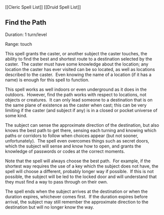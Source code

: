 [[Cleric Spell List]]
[[Druid Spell List]]

## Find the Path          

Duration: 1 turn/level

Range: touch

This spell grants the caster, or another subject the caster touches, the ability to find the best and shortest route to a destination selected by the caster.  The caster must have some knowledge about the location; any location the caster has ever visited can be so located, as well as locations described to the caster.  Even knowing the name of a location (if it has a name) is enough for this spell to function.

This spell works as well indoors or even underground as it does in the outdoors.  However, find the path works with respect to locations, not objects or creatures.  It can only lead someone to a destination that is on the same plane of existence as the caster when cast; this can be very limiting if the caster (and subject if any) is in a closed or pocket universe of some kind.

The subject can sense the approximate direction of the destination, but also knows the best path to get there, sensing each turning and knowing which paths or corridors to follow when choices appear (but not sooner, unfortunately).  The spell even overcomes things such as secret doors, which the subject will sense and know how to open, and grants the knowledge of passwords or codes at the correct moments.

Note that the spell will always choose the best path.  For example, if the shortest way requires the use of a key which the subject does not have, the spell will choose a different, probably longer way if possible.  If this is not possible, the subject will be led to the locked door and will understand that they must find a way to pass through on their own.

The spell ends when the subject arrives at the destination or when the duration expires, whichever comes first.  If the duration expires before arrival, the subject may still remember the approximate direction to the destination but will no longer know the way.